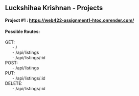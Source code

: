 ## Luckshihaa Krishnan - Projects

#### Project #1 : https://web422-assignment1-htoc.onrender.com/
#### Possible Routes:
  GET:  
    &nbsp; &nbsp; &nbsp; - /  
    &nbsp; &nbsp; &nbsp; - /api/listings  
    &nbsp; &nbsp; &nbsp; - /api/listings/:id  
  POST:  
    &nbsp; &nbsp; &nbsp; - /api/listings  
  PUT:  
    &nbsp; &nbsp; &nbsp; - /api/listings/:id  
  DELETE:  
    &nbsp; &nbsp; &nbsp; - /api/listings/:id  
